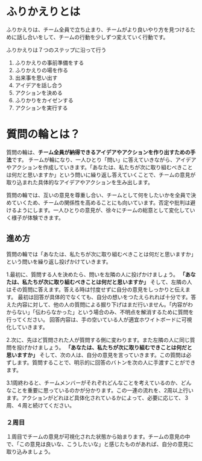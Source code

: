 # ふりかえりとは
ふりかえりは、チーム全員で立ち止まり、チームがより良いやり方を見つけるために話し合いをして、チームの行動を少しずつ変えていく行動です。

ふりかえりは７つのステップに沿って行う
1. ふりかえりの事前準備をする
2. ふりかえりの場を作る
3. 出来事を思い出す
4. アイデアを話し合う
5. アクションを決める
6. ふりかりをカイゼンする
7. アクションを実行する






# 質問の輪とは？
質問の輪は、**チーム全員が納得できるアイデアやアクションを作り出すための手法**です。
チームが輪になり、一人ひとり「問い」に答えていきながら、アイデアやアクションを作成していきます。「あなたは、私たちが次に取り組むべきことは何だと思いますか」という問いに繰り返し答えていくことで、チームの意見が取り込まれた具体的なアイデアやアクションを生み出します。

質問の輪では、互いの意見を尊重し合い、チームとして何をしたいかを全員で決めていくため、チームの関係性を高めることにも向いています。否定や批判は避けるようにします。一人ひとりの意見が、徐々にチームの総意として変化していく様子が体験できます。

## 進め方
質問の輪では「あなたは、私たちが次に取り組むべきことは何だと思いますか」という問いを繰り返し投げかけていきます。

1.最初に、質問する人を決めたら、問いを左隣の人に投げかけましょう。
**「あなたは、私たちが次に取り組むべきことは何だと思いますか」**
そして、左隣の人はその質問に答えます。答える時は忖度せずに自分の意見をしっかりと伝えます。
最初は回答が具体的でなくても、自分の想いをつたえられれば十分です。答えた内容に対して、他の人の質問による掘り下げはまだ行いません。「内容がわからない」「伝わらなかった」という場合のみ、不明点を解消するために質問を行ってください。
回答内容は、手の空いている人が適宜ホワイトボードに可視化していきます。

2.次に、先ほど質問された人が質問する側に変わります。また左隣の人に同じ質問を投げかけましょう。
**「あなたは、私たちが次に取り組むできことは何だと思いますか」**
そして、次の人は、自分の意見を言っていきます。この質問は必ずします。質問することで、明示的に回答のバトンを次の人に手渡すことができます。

3.1周終わると、チームメンバーがそれぞれどんなことを考えているのか、どんなことを重要に思っているのかが分かります。この一連の流れを、2周以上行います。アクションがどれほど具体化されているかによって、必要に応じて、３周、４周と続けてください。

### ２周目
１周目でチームの意見が可視化された状態から始まります。チームの意見の中で、「この意見は良いな、こうしたいな」と感じたものがあれば、自分の意見に取り込みましょう。
